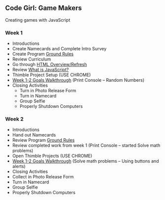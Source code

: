 
## Code Girl: Game Makers

Creating games with JavaScript

### Week 1

* Introductions
* Create Namecards and Complete Intro Survey
* Create Program [Ground Rules](GroundRules.md)
* Review Curriculum
* Go through [HTML Overview/Refresh](HtmlRefresh.md)
* Review [What is JavaScript?](WhatIsJavaScript.md)
* Thimble Project Setup (USE CHROME)
* [Week 1-2 Goals Walkthrough](https://legit-gaming.github.io/week1/Goals.html) (Print Console – Random Numbers)
* Closing Activities
  * Turn in Photo Release Form
  * Turn in Namecard
  * Group Selfie
  * Properly Shutdown Computers

### Week 2
*	Introductions
*	Hand out Namecards
*	Review Program [Ground Rules](GroundRules.md) 
*	Review completed work from week 1 (Print Console – started Solve math problems)
*	Open Thimble Projects (USE CHROME)
*	[Week 1-2 Goals Walkthrough](https://legit-gaming.github.io/week1/Goals.html) (Solve math problems – Using buttons and alerts)
*	Closing Activities 
  * Collect in Photo Release Form
  * Turn in Namecard
  * Group Selfie
  * Properly Shutdown Computers
